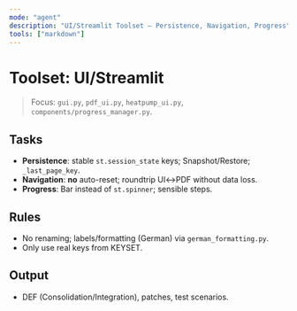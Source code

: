 ```yaml
---
mode: "agent"
description: "UI/Streamlit Toolset – Persistence, Navigation, Progress"
tools: ["markdown"]
---
```


# Toolset: UI/Streamlit

> Focus: `gui.py`, `pdf_ui.py`, `heatpump_ui.py`, `components/progress_manager.py`.

## Tasks
- **Persistence**: stable `st.session_state` keys; Snapshot/Restore; `_last_page_key`.
- **Navigation**: **no** auto-reset; roundtrip UI↔PDF without data loss.
- **Progress**: Bar instead of `st.spinner`; sensible steps.

## Rules
- No renaming; labels/formatting (German) via `german_formatting.py`.
- Only use real keys from KEYSET.

## Output
- DEF (Consolidation/Integration), patches, test scenarios.